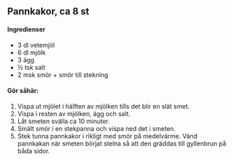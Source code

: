 ## Pannkakor, ca 8 st
#### Ingredienser
* 3 dl vetemjöl
* 6 dl mjölk
* 3 ägg
* ½ tsk salt
* 2 msk smör + smör till stekning

#### Gör såhär:
1. Vispa ut mjölet i hälften av mjölken tills det blir en slät smet.
2. Vispa i resten av mjölken, ägg och salt.
3. Låt smeten svälla ca 10 minuter.
4. Smält smör i en stekpanna och vispa ned det i smeten.
5. Stek tunna pannkakor i rikligt med smör på medelvärme. Vänd pannkakan när
smeten börjat stelna så att den gräddas till gyllenbrun på båda sidor.
